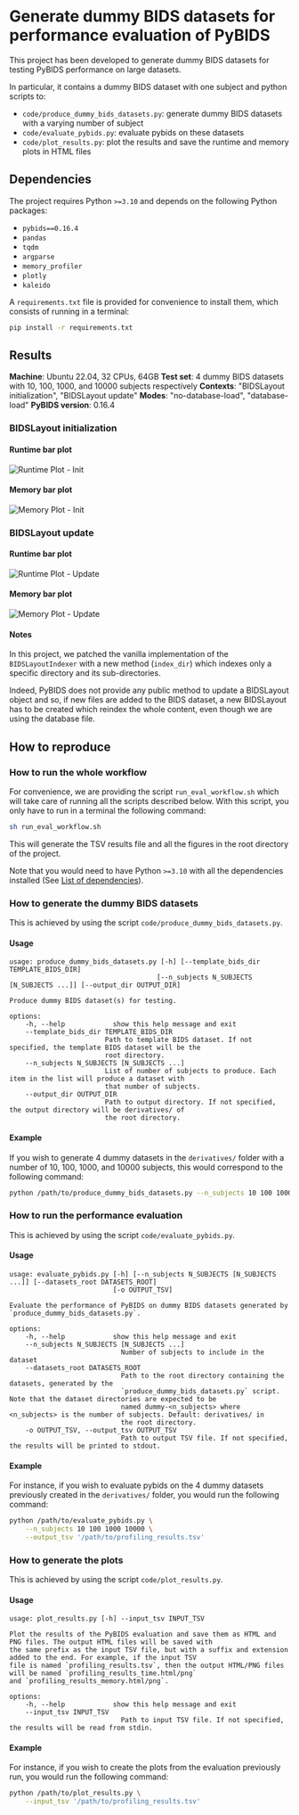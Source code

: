 # Generate dummy BIDS datasets for performance evaluation of PyBIDS

This project has been developed to generate dummy BIDS datasets for testing PyBIDS performance on large datasets.

In particular, it contains a dummy BIDS dataset with one subject and python scripts to:
- `code/produce_dummy_bids_datasets.py`: generate dummy BIDS datasets with a varying number of subject
- `code/evaluate_pybids.py`: evaluate pybids on these datasets
- `code/plot_results.py`: plot the results and save the runtime and memory plots in HTML files

## Dependencies

The project requires Python `>=3.10` and depends on the following Python packages:

- `pybids==0.16.4` 
- `pandas`
- `tqdm`
- `argparse`
- `memory_profiler`
- `plotly`
- `kaleido`

A `requirements.txt` file is provided for convenience to install them, which consists of running in a terminal:

```bash
pip install -r requirements.txt
```

## Results

**Machine**: Ubuntu 22.04, 32 CPUs, 64GB
**Test set**: 4 dummy BIDS datasets with 10, 100, 1000, and 10000 subjects respectively
**Contexts**: "BIDSLayout initialization", "BIDSLayout update"
**Modes**: "no-database-load", "database-load"
**PyBIDS version**: 0.16.4

### BIDSLayout initialization

#### Runtime bar plot

![Runtime Plot - Init](./code/results/profiling_results_init_time.png)

#### Memory bar plot

![Memory Plot - Init](./code/results/profiling_results_init_memory.png)

### BIDSLayout update

#### Runtime bar plot

![Runtime Plot - Update](./code/results/profiling_results_add_subject_time.png)

#### Memory bar plot

![Memory Plot - Update](./code/results/profiling_results_add_subject_memory.png)

#### Notes

In this project, we patched the vanilla implementation of the `BIDSLayoutIndexer` with a 
new method (`index_dir`) which indexes only a specific directory and its sub-directories. 

Indeed, PyBIDS does not provide any public method to update a BIDSLayout object and so,
if new files are added to the BIDS dataset, a new BIDSLayout has to be created which
reindex the whole content, even though we are using the database file.

## How to reproduce

### How to run the whole workflow

For convenience, we are providing the script `run_eval_workflow.sh` which will take care of running all the scripts described below.
With this script, you only have to run in a terminal the following command:

```bash
sh run_eval_workflow.sh
```

This will generate the TSV results file and all the figures in the root directory of the project.

Note that you would need to have Python `>=3.10` with all the dependencies installed (See [List of dependencies](#dependencies)).

### How to generate the dummy BIDS datasets

This is achieved by using the script `code/produce_dummy_bids_datasets.py`.

#### Usage

```output
usage: produce_dummy_bids_datasets.py [-h] [--template_bids_dir TEMPLATE_BIDS_DIR]
                                     [--n_subjects N_SUBJECTS [N_SUBJECTS ...]] [--output_dir OUTPUT_DIR]

Produce dummy BIDS dataset(s) for testing.

options:
    -h, --help            show this help message and exit
    --template_bids_dir TEMPLATE_BIDS_DIR
                        Path to template BIDS dataset. If not specified, the template BIDS dataset will be the
                        root directory.
    --n_subjects N_SUBJECTS [N_SUBJECTS ...]
                        List of number of subjects to produce. Each item in the list will produce a dataset with
                        that number of subjects.
    --output_dir OUTPUT_DIR
                        Path to output directory. If not specified, the output directory will be derivatives/ of
                        the root directory.                     
```

#### Example

If you wish to generate 4 dummy datasets in the `derivatives/` folder with a number of 10, 100, 1000, and 10000 subjects, this would correspond to the following command:

```bash
python /path/to/produce_dummy_bids_datasets.py --n_subjects 10 100 1000 10000
```

### How to run the performance evaluation

This is achieved by using the script `code/evaluate_pybids.py`.

#### Usage

```output
usage: evaluate_pybids.py [-h] [--n_subjects N_SUBJECTS [N_SUBJECTS ...]] [--datasets_root DATASETS_ROOT]
                          [-o OUTPUT_TSV]

Evaluate the performance of PyBIDS on dummy BIDS datasets generated by `produce_dummy_bids_datasets.py`.

options:
    -h, --help            show this help message and exit
    --n_subjects N_SUBJECTS [N_SUBJECTS ...]
                            Number of subjects to include in the dataset
    --datasets_root DATASETS_ROOT
                            Path to the root directory containing the datasets, generated by the
                            `produce_dummy_bids_datasets.py` script. Note that the dataset directories are expected to be
                            named dummy-<n_subjects> where <n_subjects> is the number of subjects. Default: derivatives/ in
                            the root directory.
    -o OUTPUT_TSV, --output_tsv OUTPUT_TSV
                            Path to output TSV file. If not specified, the results will be printed to stdout.
```

#### Example

For instance, if you wish to evaluate pybids on the 4 dummy datasets previously created in the `derivatives/` folder, you would run the following command:

```bash
python /path/to/evaluate_pybids.py \
    --n_subjects 10 100 1000 10000 \
    --output_tsv '/path/to/profiling_results.tsv'
```

### How to generate the plots

This is achieved by using the script `code/plot_results.py`.

#### Usage

```output
usage: plot_results.py [-h] --input_tsv INPUT_TSV

Plot the results of the PyBIDS evaluation and save them as HTML and PNG files. The output HTML files will be saved with
the same prefix as the input TSV file, but with a suffix and extension added to the end. For example, if the input TSV
file is named `profiling_results.tsv`, then the output HTML/PNG files will be named `profiling_results_time.html/png`
and `profiling_results_memory.html/png`.

options:
    -h, --help            show this help message and exit
    --input_tsv INPUT_TSV
                            Path to input TSV file. If not specified, the results will be read from stdin.
```

#### Example

For instance, if you wish to create the plots from the evaluation previously run, you would run the following command:

```bash
python /path/to/plot_results.py \
    --input_tsv '/path/to/profiling_results.tsv'
```
